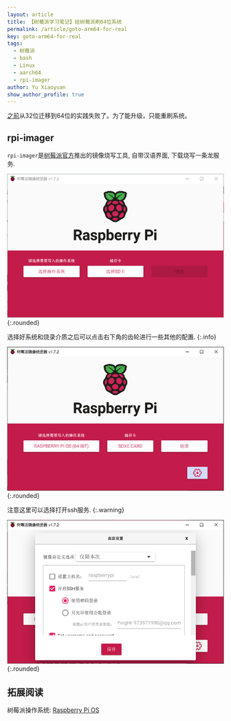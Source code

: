 ```yaml
---
layout: article
title: 【树莓派学习笔记】给树莓派刷64位系统
permalink: /article/goto-arm64-for-real
key: goto-arm64-for-real
tags: 
  - 树莓派
  - bash
  - Linux
  - aarch64
  - rpi-imager
author: Yu Xiaoyuan
show_author_profile: true
---
```


[之前](/article/goto-arm64#切换)从32位迁移到64位的实践失败了。为了能升级，只能重刷系统。

<!--more-->

## rpi-imager

`rpi-imager`是[树莓派官方](https://www.raspberrypi.com/software/)推出的镜像烧写工具, 自带汉语界面, 下载烧写一条龙服务.

![imager-main](/assets/images/2022-08-19-goto-arm64-for-real/imager-main.png "imager主界面"){:.rounded}

选择好系统和烧录介质之后可以点击右下角的齿轮进行一些其他的配置.
{:.info}

![imager-main-selected](/assets/images/2022-08-19-goto-arm64-for-real/imager-main-2.png "点击右下角的齿轮进行额外配置"){:.rounded}

注意这里可以选择打开ssh服务.
{:.warning}

![imager-settings](/assets/images/2022-08-19-goto-arm64-for-real/imager-settings.png "高级设置界面"){:.rounded}

## 拓展阅读

树莓派操作系统: [Raspberry Pi OS](https://www.raspberrypi.com/software/)
